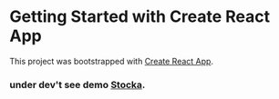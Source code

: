 # Getting Started with Create React App

This project was bootstrapped with [Create React App](https://github.com/facebook/create-react-app).

### under dev't see demo  [Stocka](https://stocka.netlify.app).



